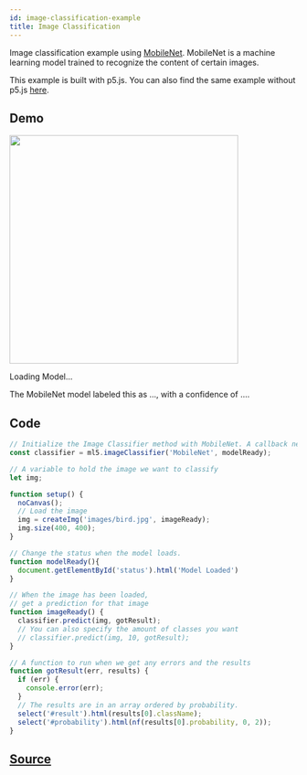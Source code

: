 ```yaml
---
id: image-classification-example
title: Image Classification
---
```


Image classification example using [MobileNet](https://github.com/tensorflow/tfjs-models/tree/master/mobilenet). MobileNet is a machine learning model trained to recognize the content of certain images.

This example is built with p5.js. You can also find the same example without p5.js [here](https://github.com/ml5js/ml5-examples/tree/master/javascript/ImageClassification/ImageClassification).

## Demo

<div class="example">
  <img src="assets/img/bird.jpg" id="targetImage" width=400/>
  <p id="status">Loading Model...</p>
  <p>The MobileNet model labeled this as <span id="result">...</span>, with a confidence of <span id="probability">...</span>.</p>
</div>

<script src="assets/scripts/example-image-classification.js"></script>

## Code

```javascript
// Initialize the Image Classifier method with MobileNet. A callback needs to be passed.
const classifier = ml5.imageClassifier('MobileNet', modelReady);

// A variable to hold the image we want to classify
let img;

function setup() {
  noCanvas();
  // Load the image
  img = createImg('images/bird.jpg', imageReady);
  img.size(400, 400);
}

// Change the status when the model loads.
function modelReady(){
  document.getElementById('status').html('Model Loaded')
}

// When the image has been loaded,
// get a prediction for that image
function imageReady() {
  classifier.predict(img, gotResult);
  // You can also specify the amount of classes you want
  // classifier.predict(img, 10, gotResult);
}

// A function to run when we get any errors and the results
function gotResult(err, results) {
  if (err) {
    console.error(err);
  }
  // The results are in an array ordered by probability.
  select('#result').html(results[0].className);
  select('#probability').html(nf(results[0].probability, 0, 2));
}
```

## [Source](https://github.com/ml5js/ml5-examples/tree/master/p5js/ImageClassification/ImageClassification)
